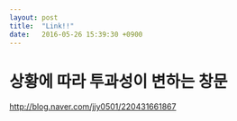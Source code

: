 ```yaml
---
layout: post
title:  "Link!!"
date:   2016-05-26 15:39:30 +0900
---
```

 # 상황에 따라 투과성이 변하는 창문  


http://blog.naver.com/jjy0501/220431661867


[jekyll-docs]: http://jekyllrb.com/docs/home
[jekyll-gh]:   https://github.com/jekyll/jekyll
[jekyll-talk]: https://talk.jekyllrb.com/
